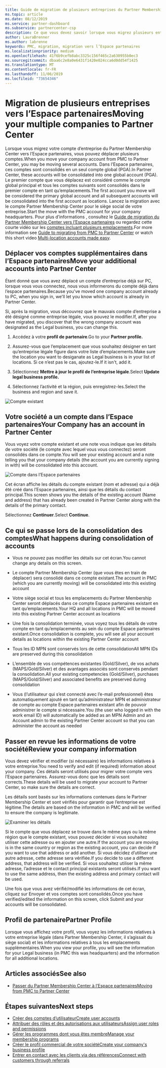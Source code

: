 ```yaml
---
title: Guide de migration de plusieurs entreprises du Partner Membership Center vers l’Espace partenaires | Espace partenaires
ms.topic: article
ms.date: 08/12/2019
ms.service: partner-dashboard
ms.subservice: partnercenter-csp
description: Ce que vous devez savoir lorsque vous migrez plusieurs entreprises du Partner Membership Center vers l’Espace partenaires
author: LauraBrenner
ms.author: labrenne
keywords: PMC, migration, migration vers l’Espace partenaires
ms.localizationpriority: medium
ms.openlocfilehash: 41f6b9cefb8abc3325c156f465c2a630955b0ec3
ms.sourcegitcommit: dbaa6c2e8a0e6431f1420e024cca6d0dd54f1425
ms.translationtype: MT
ms.contentlocale: fr-FR
ms.lasthandoff: 11/06/2019
ms.locfileid: "73654346"
---
```

# <a name="moving-your-multiple-companies-to-partner-center"></a><span data-ttu-id="15695-104">Migration de plusieurs entreprises vers l’Espace partenaires</span><span class="sxs-lookup"><span data-stu-id="15695-104">Moving your multiple companies to Partner Center</span></span>

<span data-ttu-id="15695-105">Lorsque vous migrez votre compte d’entreprise du Partner Membership Center vers l’Espace partenaires, vous pouvez déplacer plusieurs comptes.</span><span class="sxs-lookup"><span data-stu-id="15695-105">When you move your company account from PMC to Partner Center, you may be moving several accounts.</span></span> <span data-ttu-id="15695-106">Dans l’Espace partenaires, ces comptes sont consolidés en un seul compte global (PGA).</span><span class="sxs-lookup"><span data-stu-id="15695-106">In Partner Center, these accounts will be consolidated into one global account (PGA).</span></span> <span data-ttu-id="15695-107">Le premier compte que vous déplacez est considéré comme le compte global principal et tous les comptes suivants sont consolidés dans le premier compte en tant qu’emplacements.</span><span class="sxs-lookup"><span data-stu-id="15695-107">The first account you move will be considered the primary global account and all subsequent accounts will be consolidated into the first account as locations.</span></span> <span data-ttu-id="15695-108">Lancez la migration avec le compte Partner Membership Center pour le siège social de votre entreprise.</span><span class="sxs-lookup"><span data-stu-id="15695-108">Start the move with the PMC account for your company headquarters.</span></span> <span data-ttu-id="15695-109">Pour plus d’informations , consultez le [Guide de migration du Partner Membership Center vers l’Espace partenaires](guide-to-migration.md) ou regardez cette courte vidéo sur les [comptes incluant plusieurs emplacements](https://vimeo.com/290335248).</span><span class="sxs-lookup"><span data-stu-id="15695-109">For more information see [Guide to migrating from PMC to Partner Center](guide-to-migration.md) or watch this short video [Multi-location accounts made easy](https://vimeo.com/290335248).</span></span>

## <a name="move-your-additional-accounts-into-partner-center"></a><span data-ttu-id="15695-110">Déplacer vos comptes supplémentaires dans l’Espace partenaires</span><span class="sxs-lookup"><span data-stu-id="15695-110">Move your additional accounts into Partner Center</span></span> 

<span data-ttu-id="15695-111">Étant donné que vous avez déplacé un compte d’entreprise déjà sur PC, lorsque vous vous connectez, nous vous informerons du compte déjà dans l’espace partenaires.</span><span class="sxs-lookup"><span data-stu-id="15695-111">Because you've moved one company account already to PC, when you sign in, we'll let you know which account is already in Partner Center.</span></span> 


<span data-ttu-id="15695-112">Si, après la migration, vous découvrez que le mauvais compte d’entreprise a été désigné comme entreprise légale, vous pouvez le modifier.</span><span class="sxs-lookup"><span data-stu-id="15695-112">If, after you have migrated, you discover that the wrong company account was designated as the Legal business, you can change this.</span></span>

1. <span data-ttu-id="15695-113">Accédez à votre **profil de partenaire**.</span><span class="sxs-lookup"><span data-stu-id="15695-113">Go to your **Partner profile.**</span></span>

2. <span data-ttu-id="15695-114">Assurez-vous que l’emplacement que vous souhaitez désigner en tant qu’entreprise légale figure dans votre liste d’emplacements.</span><span class="sxs-lookup"><span data-stu-id="15695-114">Make sure the location you want to desiganate as Legal business is in your list of locations.</span></span> <span data-ttu-id="15695-115">Si ce n’est pas le cas, ajoutez-le.</span><span class="sxs-lookup"><span data-stu-id="15695-115">If it isn't, add it.</span></span>

3. <span data-ttu-id="15695-116">Sélectionnez **Mettre à jour le profil de l’entreprise légale**.</span><span class="sxs-lookup"><span data-stu-id="15695-116">Select **Update legal business profile.**</span></span>

4. <span data-ttu-id="15695-117">Sélectionnez l’activité et la région, puis enregistrez-les.</span><span class="sxs-lookup"><span data-stu-id="15695-117">Select the business and region and save it.</span></span>

![Compte existant](images/migration/accountwithus.png)

## <a name="your-company-has-an-account-in-partner-center"></a><span data-ttu-id="15695-119">Votre société a un compte dans l’Espace partenaires</span><span class="sxs-lookup"><span data-stu-id="15695-119">Your Company has an account in Partner Center</span></span>

<span data-ttu-id="15695-120">Vous voyez votre compte existant et une note vous indique que les détails de votre société (le compte avec lequel vous vous connectez) seront consolidés dans ce compte.</span><span class="sxs-lookup"><span data-stu-id="15695-120">You will see your existing account and a note telling you that your company details (the account you are currently signing in with) will be consolidated into this account.</span></span>

![Compte dans l’Espace partenaires](images/migration/existingaccount2.png)

<span data-ttu-id="15695-122">Cet écran affiche les détails du compte existant (nom et adresse) qui a déjà été créé dans l’Espace partenaires, ainsi que les détails du contact principal.</span><span class="sxs-lookup"><span data-stu-id="15695-122">This screen shows you the details of the existing account (Name and address) that has already been created in Partner Center along with the details of the primary contact.</span></span> 

<span data-ttu-id="15695-123">Sélectionnez **Continuer**.</span><span class="sxs-lookup"><span data-stu-id="15695-123">Select **Continue**.</span></span>

## <a name="what-happens-during-consolidation-of-accounts"></a><span data-ttu-id="15695-124">Ce qui se passe lors de la consolidation des comptes</span><span class="sxs-lookup"><span data-stu-id="15695-124">What happens during consolidation of accounts</span></span>

- <span data-ttu-id="15695-125">Vous ne pouvez pas modifier les détails sur cet écran.</span><span class="sxs-lookup"><span data-stu-id="15695-125">You cannot change any details on this screen.</span></span> 

- <span data-ttu-id="15695-126">Le compte Partner Membership Center (que vous êtes en train de déplacer) sera consolidé dans ce compte existant.</span><span class="sxs-lookup"><span data-stu-id="15695-126">The account in PMC (which you are currently moving) will be consolidated into this existing account</span></span> 

- <span data-ttu-id="15695-127">Votre siège social et tous les emplacements du Partner Membership Center seront déplacés dans ce compte Espace partenaires existant en tant qu’emplacements.</span><span class="sxs-lookup"><span data-stu-id="15695-127">Your HQ and all locations in PMC will be moved into this existing Partner Center account as locations</span></span>

- <span data-ttu-id="15695-128">Une fois la consolidation terminée, vous voyez tous les détails de votre compte en tant qu’emplacements au sein du compte Espace partenaires existant.</span><span class="sxs-lookup"><span data-stu-id="15695-128">Once consolidation is complete, you will see all your account details as locations within the existing Partner Center account</span></span> 

- <span data-ttu-id="15695-129">Tous les ID MPN sont conservés lors de cette consolidation</span><span class="sxs-lookup"><span data-stu-id="15695-129">All MPN IDs are preserved during this consolidation</span></span>

- <span data-ttu-id="15695-130">L’ensemble de vos compétences existantes (Gold/Silver), de vos achats (MAPS/Gold/Silver) et des avantages associés sont conservés pendant la consolidation.</span><span class="sxs-lookup"><span data-stu-id="15695-130">All your existing competencies (Gold/Silver), purchases (MAPS/Gold/Silver) and associated benefits are preserved during consolidation</span></span>

- <span data-ttu-id="15695-131">Vous (l’utilisateur qui s’est connecté avec l’e-mail professionnel) êtes automatiquement ajouté en tant qu’administrateur MPN et administrateur de compte au compte Espace partenaires existant afin de pouvoir administrer le compte si nécessaire.</span><span class="sxs-lookup"><span data-stu-id="15695-131">You (the user who logged in with the work email ID) will automatically be added as an MPN Admin and an Account admin to the existing Partner Center account so that you can administer the account as needed</span></span> 


## <a name="review-your-company-information"></a><span data-ttu-id="15695-132">Passer en revue les informations de votre société</span><span class="sxs-lookup"><span data-stu-id="15695-132">Review your company information</span></span>

<span data-ttu-id="15695-133">Vous devez vérifier et modifier (si nécessaire) les informations relatives à votre entreprise.</span><span class="sxs-lookup"><span data-stu-id="15695-133">You need to verify and edit (if required) information about your company.</span></span> <span data-ttu-id="15695-134">Ces détails seront utilisés pour migrer votre compte vers l’Espace partenaires. Assurez-vous donc que les détails sont corrects.</span><span class="sxs-lookup"><span data-stu-id="15695-134">These details will be used to migrate your account to Partner Center, so make sure the details are correct.</span></span> 

<span data-ttu-id="15695-135">Les détails sont basés sur les informations contenues dans le Partner Membership Center et sont vérifiés pour garantir que l’entreprise est légitime.</span><span class="sxs-lookup"><span data-stu-id="15695-135">The details are based on the information in PMC and will be verified to ensure the company is legitimate.</span></span> 

![Examiner les détails](images/migration/review.png)

<span data-ttu-id="15695-137">Si le compte que vous déplacez se trouve dans le même pays ou la même région que le compte existant, vous pouvez décider si vous souhaitez utiliser cette adresse ou en ajouter une autre.</span><span class="sxs-lookup"><span data-stu-id="15695-137">If the account you are moving is in the same country or region as the existing account, you can decide if you want to use that address or add another.</span></span> <span data-ttu-id="15695-138">Si vous décidez d’utiliser une autre adresse, cette adresse sera vérifiée.</span><span class="sxs-lookup"><span data-stu-id="15695-138">If you decide to use a different address, that address will be verified.</span></span> <span data-ttu-id="15695-139">Si vous souhaitez utiliser la même adresse, l’adresse et le contact principal existants seront utilisés.</span><span class="sxs-lookup"><span data-stu-id="15695-139">If you want to use the same address, then the existing address and primary contact will be used.</span></span>

<span data-ttu-id="15695-140">Une fois que vous avez vérifié/modifié les informations de cet écran, cliquez sur Envoyer et vos comptes sont consolidés.</span><span class="sxs-lookup"><span data-stu-id="15695-140">Once you have verified/edited the information on this screen, click Submit and your accounts will be consolidated.</span></span>

## <a name="partner-profile"></a><span data-ttu-id="15695-141">Profil de partenaire</span><span class="sxs-lookup"><span data-stu-id="15695-141">Partner Profile</span></span>

<span data-ttu-id="15695-142">Lorsque vous affichez votre profil, vous voyez les informations relatives à votre entreprise légale (dans Partner Membership Center, il s’agissait du siège social) et les informations relatives à tous les emplacements supplémentaires.</span><span class="sxs-lookup"><span data-stu-id="15695-142">When you view your profile, you will see the information for your Legal business (in PMC this was headquarters) and the information for all additional locations.</span></span>

## <a name="see-also"></a><span data-ttu-id="15695-143">Articles associés</span><span class="sxs-lookup"><span data-stu-id="15695-143">See also</span></span>

- [<span data-ttu-id="15695-144">Passer du Partner Membership Center à l’Espace partenaires</span><span class="sxs-lookup"><span data-stu-id="15695-144">Moving from PMC to Partner Center</span></span>](move-pmc-pc-map.md)

## <a name="next-steps"></a><span data-ttu-id="15695-145">Étapes suivantes</span><span class="sxs-lookup"><span data-stu-id="15695-145">Next steps</span></span>

- [<span data-ttu-id="15695-146">Créer des comptes d’utilisateur</span><span class="sxs-lookup"><span data-stu-id="15695-146">Create user accounts </span></span>](create-user-accounts-and-set-permissions.md)
- [<span data-ttu-id="15695-147">Attribuer des rôles et des autorisations aux utilisateurs</span><span class="sxs-lookup"><span data-stu-id="15695-147">Assign user roles and permissions</span></span>](permissions-overview.md)
- [<span data-ttu-id="15695-148">Gérer les programmes dont vous êtes membre</span><span class="sxs-lookup"><span data-stu-id="15695-148">Manage your membership programs</span></span>](renew-mpn-offers.md)
- [<span data-ttu-id="15695-149">Créer le profil commercial de votre société</span><span class="sxs-lookup"><span data-stu-id="15695-149">Create your company's business profile</span></span>](create-a-marketing-profile.md)
- [<span data-ttu-id="15695-150">Entrer en contact avec les clients via des références</span><span class="sxs-lookup"><span data-stu-id="15695-150">Connect with customers through referrals</span></span>](responding-to-referrals.md)
